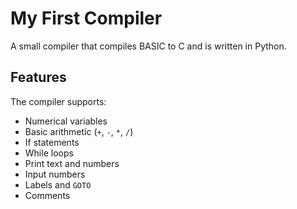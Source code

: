 # My First Compiler

A small compiler that compiles BASIC to C and is written in Python.

## Features

The compiler supports:

- Numerical variables  
- Basic arithmetic (`+`, `-`, `*`, `/`)  
- If statements  
- While loops  
- Print text and numbers  
- Input numbers  
- Labels and `GOTO`  
- Comments  
